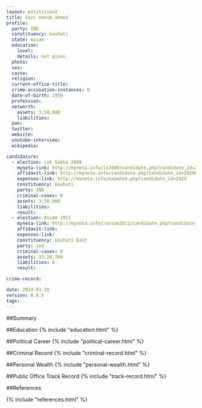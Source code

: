 ```yaml
---
layout: politician2
title: kazi nekib ahmed
profile: 
  party: IND
  constituency: Gauhati
  state: Assam
  education: 
    level: 
    details: not given
  photo: 
  sex: 
  caste: 
  religion: 
  current-office-title: 
  crime-accusation-instances: 0
  date-of-birth: 1959
  profession: 
  networth: 
    assets: 3,50,000
    liabilities: 
  pan: 
  twitter: 
  website: 
  youtube-interview: 
  wikipedia: 

candidature: 
  - election: Lok Sabha 2009
    myneta-link: http://myneta.info/ls2009/candidate.php?candidate_id=2929
    affidavit-link: http://myneta.info/candidate.php?candidate_id=2929&scan=original
    expenses-link: http://myneta.info/expense.php?candidate_id=2929
    constituency: Gauhati 
    party: IND
    criminal-cases: 0
    assets: 3,50,000
    liabilities: 
    result:  
  - election: Assam 2011
    myneta-link: http://myneta.info//assam2011/candidate.php?candidate_id=914
    affidavit-link: 
    expenses-link: 
    constituency: Gauhati East 
    party: ind
    criminal-cases: 0
    assets: 33,20,709
    liabilities: 0
    result:  

crime-record: 

date: 2014-01-28
version: 0.0.5
tags: 
---
```

##Summary


##Education
{% include "education.html" %}


##Political Career
{% include "political-career.html" %}


##Criminal Record
{% include "criminal-record.html" %}


##Personal Wealth
{% include "personal-wealth.html" %}


##Public Office Track Record
{% include "track-record.html" %}


##References


{% include "references.html" %}